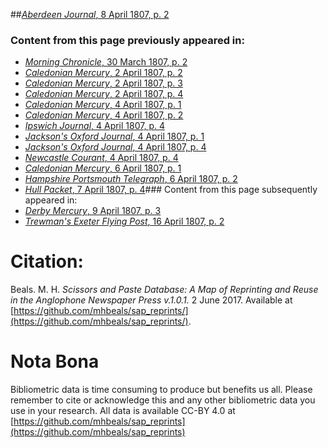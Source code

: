 ##[*Aberdeen Journal*, 8 April 1807, p. 2](https://mhbeals.github.io/sap_html/Aberdeen-Journal/Aberdeen-Journal-8-April-1807-p-2)

### Content from this page previously appeared in:
+ [*Morning Chronicle*, 30 March 1807, p. 2](https://mhbeals.github.io/sap_html/Morning-Chronicle/Morning-Chronicle-30-March-1807-p-2)
+ [*Caledonian Mercury*, 2 April 1807, p. 2](https://mhbeals.github.io/sap_html/Caledonian-Mercury/Caledonian-Mercury-2-April-1807-p-2)
+ [*Caledonian Mercury*, 2 April 1807, p. 3](https://mhbeals.github.io/sap_html/Caledonian-Mercury/Caledonian-Mercury-2-April-1807-p-3)
+ [*Caledonian Mercury*, 2 April 1807, p. 4](https://mhbeals.github.io/sap_html/Caledonian-Mercury/Caledonian-Mercury-2-April-1807-p-4)
+ [*Caledonian Mercury*, 4 April 1807, p. 1](https://mhbeals.github.io/sap_html/Caledonian-Mercury/Caledonian-Mercury-4-April-1807-p-1)
+ [*Caledonian Mercury*, 4 April 1807, p. 2](https://mhbeals.github.io/sap_html/Caledonian-Mercury/Caledonian-Mercury-4-April-1807-p-2)
+ [*Ipswich Journal*, 4 April 1807, p. 4](https://mhbeals.github.io/sap_html/Ipswich-Journal/Ipswich-Journal-4-April-1807-p-4)
+ [*Jackson's Oxford Journal*, 4 April 1807, p. 1](https://mhbeals.github.io/sap_html/Jackson's-Oxford-Journal/Jackson's-Oxford-Journal-4-April-1807-p-1)
+ [*Jackson's Oxford Journal*, 4 April 1807, p. 4](https://mhbeals.github.io/sap_html/Jackson's-Oxford-Journal/Jackson's-Oxford-Journal-4-April-1807-p-4)
+ [*Newcastle Courant*, 4 April 1807, p. 4](https://mhbeals.github.io/sap_html/Newcastle-Courant/Newcastle-Courant-4-April-1807-p-4)
+ [*Caledonian Mercury*, 6 April 1807, p. 1](https://mhbeals.github.io/sap_html/Caledonian-Mercury/Caledonian-Mercury-6-April-1807-p-1)
+ [*Hampshire Portsmouth Telegraph*, 6 April 1807, p. 2](https://mhbeals.github.io/sap_html/Hampshire-Portsmouth-Telegraph/Hampshire-Portsmouth-Telegraph-6-April-1807-p-2)
+ [*Hull Packet*, 7 April 1807, p. 4](https://mhbeals.github.io/sap_html/Hull-Packet/Hull-Packet-7-April-1807-p-4)### Content from this page subsequently appeared in:
+ [*Derby Mercury*, 9 April 1807, p. 3](https://mhbeals.github.io/sap_html/Derby-Mercury/Derby-Mercury-9-April-1807-p-3)
+ [*Trewman's Exeter Flying Post*, 16 April 1807, p. 2](https://mhbeals.github.io/sap_html/Trewman's-Exeter-Flying-Post/Trewman's-Exeter-Flying-Post-16-April-1807-p-2)
                    
# Citation: 

Beals. M. H. *Scissors and Paste Database: A Map of Reprinting and Reuse in the Anglophone Newspaper Press v.1.0.1.* 2 June 2017. Available at [https://github.com/mhbeals/sap_reprints/](https://github.com/mhbeals/sap_reprints/). 
                    
# Nota Bona

Bibliometric data is time consuming to produce but benefits us all. Please remember to cite or acknowledge this and any other bibliometric data you use in your research. All data is available CC-BY 4.0 at [https://github.com/mhbeals/sap_reprints](https://github.com/mhbeals/sap_reprints)